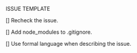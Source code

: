 ISSUE TEMPLATE

[] Recheck the issue.

[] Add node_modules to .gitignore.

[] Use formal language when describing the issue.